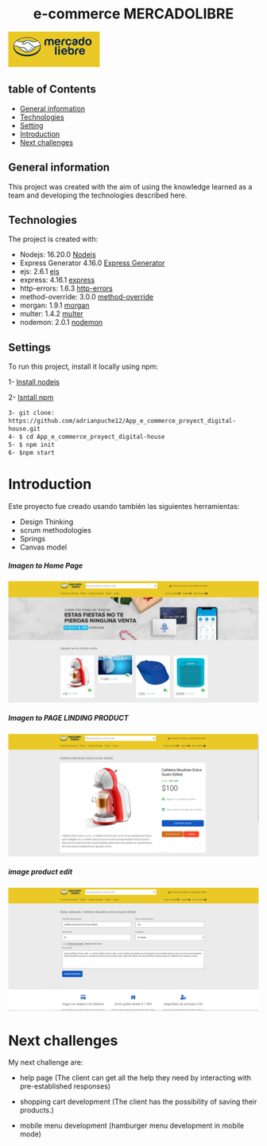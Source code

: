  

 <h1 align="center">e-commerce MERCADOLIBRE</h1>

 ![Algorithm schema](./imgesReadme/logo.png)




## table of Contents

* [General information](#General-information)
* [Technologies](#Technologies)
* [Setting](#Settings)
* [Introduction](#Introduction)
* [Next challenges](#Next-challenges)



## General information

This project was created with the aim of using the knowledge learned as a team and developing the technologies described here.
	


## Technologies

The project is created with:

   * Nodejs:  16.20.0 [Nodejs](https://nodejs.org/en/download)
   * Express Generator 4.16.0 [Express Generator](https://www.npmjs.com/package/express-generator)
   * ejs: 2.6.1 [ejs](https://ejs.co/)
   * express: 4.16.1 [express](https://expressjs.com/es/)
   * http-errors: 1.6.3 [http-errors](https://www.npmjs.com/package/http-errors)
   * method-override: 3.0.0 [method-override](https://www.npmjs.com/package/method-override)
   * morgan: 1.9.1 [morgan](https://www.npmjs.com/package/morgan)
   * multer: 1.4.2 [multer](https://www.npmjs.com/package/multer)
   * nodemon: 2.0.1 [nodemon](https://www.npmjs.com/package/nodemon)
	


## Settings
To run this project, install it locally using npm:


1- [Install nodejs](https://nodejs.org/en/download)

2- [Isntall npm](https://www.npmjs.com/)

```
3- git clone: https://github.com/adrianpuche12/App_e_commerce_proyect_digital-house.git
4- $ cd App_e_commerce_proyect_digital-house
5- $ npm init
6- $npm start

```



 # Introduction

Este proyecto fue creado usando también las siguientes herramientas:


* Design Thinking
* scrum methodologies
* Springs
* Canvas model



##### Imagen to Home Page

 ![Algorithm schema](/imgesReadme/003815.png)



##### Imagen to PAGE LINDING PRODUCT

 ![Algorithm schema](/imgesReadme/003843.png)



##### image product edit

![Algorithm schema](./imgesReadme/003914.png)
 


 
 # Next challenges


My next challenge are:

 * help page (The client can get all the help they need by interacting with pre-established responses)

 * shopping cart development (The client has the possibility of saving their products.)

 * mobile menu development (hamburger menu development in mobile mode)
